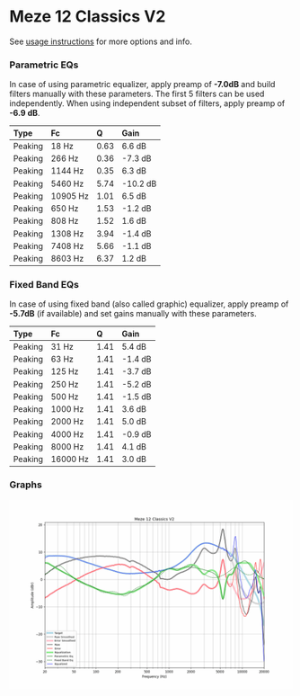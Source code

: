 # Meze 12 Classics V2
See [usage instructions](https://github.com/jaakkopasanen/AutoEq#usage) for more options and info.

### Parametric EQs
In case of using parametric equalizer, apply preamp of **-7.0dB** and build filters manually
with these parameters. The first 5 filters can be used independently.
When using independent subset of filters, apply preamp of **-6.9 dB**.

| Type    | Fc       |    Q | Gain     |
|:--------|:---------|:-----|:---------|
| Peaking | 18 Hz    | 0.63 | 6.6 dB   |
| Peaking | 266 Hz   | 0.36 | -7.3 dB  |
| Peaking | 1144 Hz  | 0.35 | 6.3 dB   |
| Peaking | 5460 Hz  | 5.74 | -10.2 dB |
| Peaking | 10905 Hz | 1.01 | 6.5 dB   |
| Peaking | 650 Hz   | 1.53 | -1.2 dB  |
| Peaking | 808 Hz   | 1.52 | 1.6 dB   |
| Peaking | 1308 Hz  | 3.94 | -1.4 dB  |
| Peaking | 7408 Hz  | 5.66 | -1.1 dB  |
| Peaking | 8603 Hz  | 6.37 | 1.2 dB   |

### Fixed Band EQs
In case of using fixed band (also called graphic) equalizer, apply preamp of **-5.7dB**
(if available) and set gains manually with these parameters.

| Type    | Fc       |    Q | Gain    |
|:--------|:---------|:-----|:--------|
| Peaking | 31 Hz    | 1.41 | 5.4 dB  |
| Peaking | 63 Hz    | 1.41 | -1.4 dB |
| Peaking | 125 Hz   | 1.41 | -3.7 dB |
| Peaking | 250 Hz   | 1.41 | -5.2 dB |
| Peaking | 500 Hz   | 1.41 | -1.5 dB |
| Peaking | 1000 Hz  | 1.41 | 3.6 dB  |
| Peaking | 2000 Hz  | 1.41 | 5.0 dB  |
| Peaking | 4000 Hz  | 1.41 | -0.9 dB |
| Peaking | 8000 Hz  | 1.41 | 4.1 dB  |
| Peaking | 16000 Hz | 1.41 | 3.0 dB  |

### Graphs
![](./Meze%2012%20Classics%20V2.png)